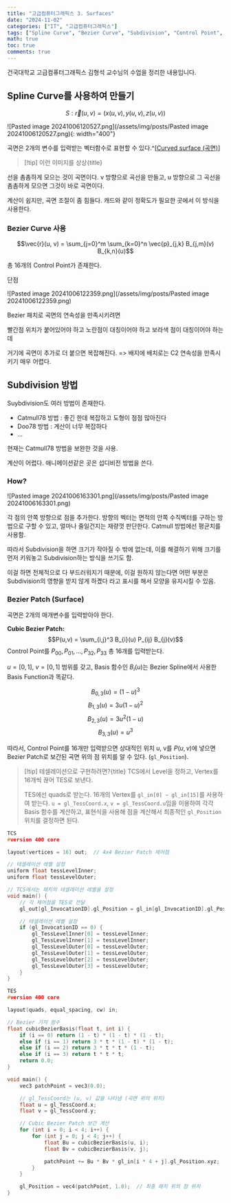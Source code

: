 ```yaml
---
title: "고급컴퓨터그래픽스 3. Surfaces"
date: "2024-11-02"
categories: ["IT", "고급컴퓨터그래픽스"]
tags: ["Spline Curve", "Bezier Curve", "Subdivision", "Control Point", "Cubic Bezier Patch", "Tessellation", "3D Graphics", "Computer Graphics"]
math: true
toc: true
comments: true
---
```


건국대학교 고급컴퓨터그래픽스 김형석 교수님의 수업을 정리한 내용입니다.

## Spline Curve를 사용하여 만들기
$$S: \vec{r}(u,v) = (x(u,v), y(u,v), z(u,v))$$

![Pasted image 20241006120527.png](/assets/img/posts/Pasted image 20241006120527.png){: width="400"}

곡면은 2개의 변수를 입력받는 벡터함수로 표현할 수 있다.^[[Curved surface (곡면)](https://qlsjtmek2.github.io/[Curved-surface-(곡면))]

> [!tip] 이런 이미지를 상상{title}
> 
선을 촘촘하게 모으는 것이 곡면이다.
v 방향으로 곡선을 만들고, u 방향으로 그 곡선을 촘촘하게 모으면 그것이 바로 곡면이다.


계산이 쉽지만, 곡면 조절이 좀 힘들다.
캐드와 같이 정확도가 필요한 곳에서 이 방식을 사용한다.

### Bezier Curve 사용
$$\vec{r}(u, v) = \sum_{j=0}^m \sum_{k=0}^n \vec{p}_{j,k} B_{j,m}(v) B_{k,n}(u)$$

총 16개의 Control Point가 존재한다.


단점


![Pasted image 20241006122359.png](/assets/img/posts/Pasted image 20241006122359.png)

Bezier 패치로 곡면의 연속성을 만족시키려면

빨간점 위치가 붙어있어야 하고
노란점이 대칭이어야 하고
보라색 점이 대칭이어야 하는데

거기에 곡면이 추가로 더 붙으면 복잡해진다.
=> 배지에 배치로는 C2 연속성을 만족시키기 매우 어렵다.


## Subdivision 방법

Suybdivision도 여러 방법이 존재한다.
- Catmull78 방법 : 좋긴 한데 복잡하고 도형이 점점 많아진다
- Doo78 방법 : 계산이 너무 복잡하다
- ...

현재는 Catmull78 방법을 보완한 것을 사용.

계산이 어렵다.
애니메이션같은 곳은 섭디비전 방법을 쓴다.

### How?

![Pasted image 20241006163301.png](/assets/img/posts/Pasted image 20241006163301.png)

각 점의 안쪽 방향으로 점을 추가한다.
방향의 벡터는 면적의 안쪽 수직벡터를 구하는 방법으로 구할 수 있고,
얼마나 줄일건지는 재량껏 판단한다. Catmull 방법에선 평균치를 사용함.



따라서 Subdivision을 하면 크기가 작아질 수 밖에 없는데,
이를 해결하기 위해 크기를 먼저 키워놓고 Subdivision하는 방식을 쓰기도 함.

이걸 하면 전체적으로 다 부드러워지기 때문에, 이걸 원하지 않는다면
어떤 부분은 Subdivision의 영향을 받지 않게 하곘다 라고 표시를 해서 모양을 유지시킬 수 있음.



### Bezier Patch (Surface)

곡면은 2개의 매개변수를 입력받아야 한다.

**Cubic Bezier Patch:**
$$P(u,v) = \sum_{i,j}^3 B_{i}(u) P_{ij} B_{j}(v)$$
Control Point를 $P_{00}, P_{01}, \dots, P_{32}, P_{33}$ 총 16개를 입력받는다.

$u = [0, 1]$, $v = [0, 1]$ 범위를 갖고, Basis 함수인 $B_{i}(u)$는 Bezier Spline에서 사용한 Basis Function과 똑같다.

$$B_{0,3}(u) = (1-u)^3$$
$$B_{1,3}(u) = 3u(1-u)^2$$
$$B_{2,3}(u) = 3u^2(1-u)$$
$$B_{3,3}(u) = u^3$$

따라서, Control Point를 16개만 입력받으면 상대적인 위치 u, v를 $P(u,v)$에 넣으면 Bezier Patch로 보간된 곡면 위의 점 위치를 알 수 있다. (`gl_Position`).

> [!tip] 테셀레이션으로 구현하려면?{title}
> TCS에서 Level을 정하고, Vertex를 16개씩 끊어 TES로 보낸다.
> 
> TES에선 quads로 받는다. 16개의 Vertex를 `gl_in[0] ~ gl_in[15]`를 사용하여 받는다.
> `u = gl_TessCoord.x`, `v = gl_TessCoord.u`임을 이용하여 각각 Basis 함수를 계산하고, 
> 표현식을 사용해 점을 계산해서 최종적인 `gl_Position` 위치를 결정하면 된다.

```c
TCS
#version 400 core

layout(vertices = 16) out;  // 4x4 Bezier Patch 제어점

// 테셀레이션 레벨 설정
uniform float tessLevelInner;
uniform float tessLevelOuter;

// TCS에서는 패치의 테셀레이션 레벨을 설정
void main() {
    // 각 제어점을 TES로 전달
    gl_out[gl_InvocationID].gl_Position = gl_in[gl_InvocationID].gl_Position;

    // 테셀레이션 레벨 설정
    if (gl_InvocationID == 0) {
        gl_TessLevelInner[0] = tessLevelInner;
        gl_TessLevelInner[1] = tessLevelInner;
        gl_TessLevelOuter[0] = tessLevelOuter;
        gl_TessLevelOuter[1] = tessLevelOuter;
        gl_TessLevelOuter[2] = tessLevelOuter;
        gl_TessLevelOuter[3] = tessLevelOuter;
    }
}

TES
#version 400 core

layout(quads, equal_spacing, cw) in;

// Bezier 기저 함수
float cubicBezierBasis(float t, int i) {
    if (i == 0) return (1 - t) * (1 - t) * (1 - t);
    else if (i == 1) return 3 * t * (1 - t) * (1 - t);
    else if (i == 2) return 3 * t * t * (1 - t);
    else if (i == 3) return t * t * t;
    return 0.0;
}

void main() {
    vec3 patchPoint = vec3(0.0);

    // gl_TessCoord는 (u, v) 값을 나타냄 (곡면 위의 위치)
    float u = gl_TessCoord.x;
    float v = gl_TessCoord.y;

    // Cubic Bezier Patch 보간 계산
    for (int i = 0; i < 4; i++) {
        for (int j = 0; j < 4; j++) {
            float Bu = cubicBezierBasis(u, i);
            float Bv = cubicBezierBasis(v, j);

            patchPoint += Bu * Bv * gl_in[i * 4 + j].gl_Position.xyz;
        }
    }

    gl_Position = vec4(patchPoint, 1.0);  // 최종 패치 위의 점 위치
}
```